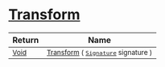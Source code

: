 # [Transform](./Scale-100663855.md)



| Return | Name | 
| --- | --- | 
| <sub>[Void](https://docs.microsoft.com/en-us/dotnet/api/System.Void)</sub>| <sub>[Transform](./Scale-100663855.md) ( [`Signature`](./../../../../Signature.md) signature )</sub>| <br>


